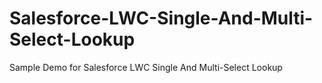 # Salesforce-LWC-Single-And-Multi-Select-Lookup
Sample Demo for Salesforce LWC  Single And Multi-Select Lookup
